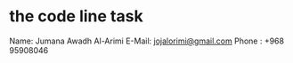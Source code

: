 # the code line task 

Name: Jumana Awadh Al-Arimi 
E-Mail: jojalorimi@gmail.com
Phone : +968 95908046
